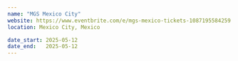 ```yaml
---
name: "MGS Mexico City"
website: https://www.eventbrite.com/e/mgs-mexico-tickets-1087195584259
location: Mexico City, Mexico

date_start: 2025-05-12
date_end:   2025-05-12
---
```

